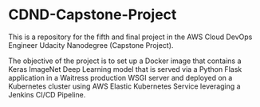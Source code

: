 # CDND-Capstone-Project

This is a repository for the fifth and final project in the AWS Cloud DevOps Engineer Udacity Nanodegree (Capstone Project).

The objective of the project is to set up a Docker image that contains a Keras ImageNet Deep Learning model that is served via a Python Flask application in a Waitress production WSGI server and deployed on a Kubernetes cluster using AWS Elastic Kubernetes Service leveraging a Jenkins CI/CD Pipeline.
